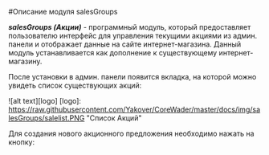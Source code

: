 #Описание модуля salesGroups

**_salesGroups (Акции)_** - программный модуль, который предоставляет пользователю интерфейс для управления текущими акциями из админ. панели и отображает данные на сайте интернет-магазина.
Данный модуль устанавливается как дополнение к существующему интернет-магазину.

После установки в админ. панели появится вкладка, на которой можно увидеть список существующих акций:

![alt text][logo]
[logo]: https://raw.githubusercontent.com/Yakover/CoreWader/master/docs/img/salesGroups/salelist.PNG "Список Акций"

Для создания нового акционного предложения необходимо нажать на кнопку:

